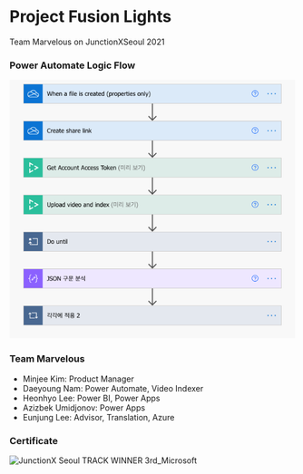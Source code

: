 # Project Fusion Lights
Team Marvelous on JunctionXSeoul 2021

### Power Automate Logic Flow
![logic flow](./powerautomate_logic.png)

### **Team Marvelous**
- Minjee Kim: Product Manager
- Daeyoung Nam: Power Automate, Video Indexer
- Heonhyo Lee: Power BI, Power Apps
- Azizbek Umidjonov: Power Apps
- Eunjung Lee: Advisor, Translation, Azure

### Certificate
![JunctionX Seoul  TRACK WINNER 3rd_Microsoft](https://user-images.githubusercontent.com/23313008/123815392-6a997980-d931-11eb-8139-434b6cec117d.jpg)
